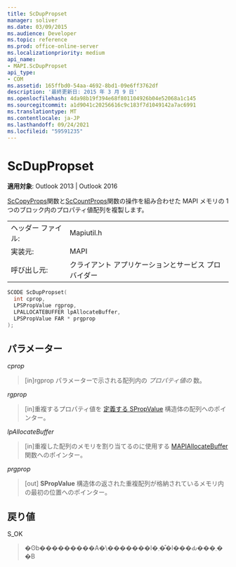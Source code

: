 ```yaml
---
title: ScDupPropset
manager: soliver
ms.date: 03/09/2015
ms.audience: Developer
ms.topic: reference
ms.prod: office-online-server
ms.localizationpriority: medium
api_name:
- MAPI.ScDupPropset
api_type:
- COM
ms.assetid: 165ffbd0-54aa-4692-8bd1-09e6ff3762df
description: '最終更新日: 2015 年 3 月 9 日'
ms.openlocfilehash: 4da98b19f394e68f801104926b04e52068a1c145
ms.sourcegitcommit: a1d9041c20256616c9c183f7d1049142a7ac6991
ms.translationtype: MT
ms.contentlocale: ja-JP
ms.lasthandoff: 09/24/2021
ms.locfileid: "59591235"
---
```

# <a name="scduppropset"></a>ScDupPropset

  
  
**適用対象**: Outlook 2013 | Outlook 2016 
  
[ScCopyProps](sccopyprops.md)関数と[ScCountProps](sccountprops.md)関数の操作を組み合わせた MAPI メモリの 1 つのブロック内のプロパティ値配列を複製します。 
  
|||
|:-----|:-----|
|ヘッダー ファイル:  <br/> |Mapiutil.h  <br/> |
|実装元:  <br/> |MAPI  <br/> |
|呼び出し元:  <br/> |クライアント アプリケーションとサービス プロバイダー  <br/> |
   
```cpp
SCODE ScDupPropset(
  int cprop,
  LPSPropValue rgprop,
  LPALLOCATEBUFFER lpAllocateBuffer,
  LPSPropValue FAR * prgprop
);
```

## <a name="parameters"></a>パラメーター

 _cprop_
  
> [in]rgprop パラメーターで示される配列内の  _プロパティ値の_ 数。 
    
 _rgprop_
  
> [in]重複するプロパティ値を [定義する SPropValue](spropvalue.md) 構造体の配列へのポインター。 
    
 _lpAllocateBuffer_
  
> [in]重複した配列のメモリを割り当てるのに使用する [MAPIAllocateBuffer](mapiallocatebuffer.md) 関数へのポインター。 
    
 _prgprop_
  
> [out] **SPropValue** 構造体の返された重複配列が格納されているメモリ内の最初の位置へのポインター。 
    
## <a name="return-value"></a>戻り値

S_OK 
  
> �ʘb���������A�\�������l�܂��͒l���Ԃ���܂��B
    

